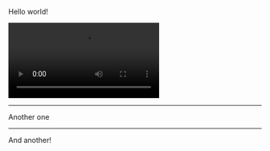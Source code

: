 Hello world!

<video src="https://www.youtube.com/watch?v=DWuM5fCVoWA"></video>

---
Another one

---
And another!
<!--stackedit_data:
eyJoaXN0b3J5IjpbLTE0OTU3MjcxOSwyMzk1NzA1NTksLTMzMj
Q1NTM2M119
-->